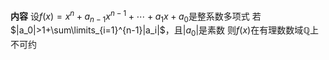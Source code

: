 **内容**
设$f(x)=x^n+a_{n-1}x^{n-1}+\cdots+a_1x+a_0$是整系数多项式
若$|a_0|>1+\sum\limits_{i=1}^{n-1}|a_i|$，且$|a_0|$是素数
则$f(x)$在有理数数域$\mathbb{Q}$上不可约